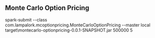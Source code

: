 ## Monte Carlo Option Pricing

spark-submit --class com.lampalork.mcoptionpricing.MonteCarloOptionPricing --master local target\montecarlo-optionpricing-0.0.1-SNAPSHOT.jar 500000 5 
